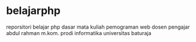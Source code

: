 # belajarphp
reporsitori belajar php dasar mata kuliah pemograman  web dosen pengajar abdul rahman m.kom. prodi informatika universitas baturaja
